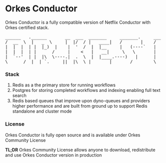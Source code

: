 # Orkes Conductor
Orkes Conductor is a fully compatible version of Netflix Conductor with Orkes certified stack.

<pre>
______   .______       __  ___  _______     _______.     ______   ______   .__   __.  _______   __    __    ______ .___________.  ______   .______
/  __  \  |   _  \     |  |/  / |   ____|   /       |    /      | /  __  \  |  \ |  | |       \ |  |  |  |  /      ||           | /  __  \  |   _  \
|  |  |  | |  |_)  |    |  '  /  |  |__     |   (----`   |  ,----'|  |  |  | |   \|  | |  .--.  ||  |  |  | |  ,----'`---|  |----`|  |  |  | |  |_)  |
|  |  |  | |      /     |    <   |   __|     \   \       |  |     |  |  |  | |  . `  | |  |  |  ||  |  |  | |  |         |  |     |  |  |  | |      /
|  `--'  | |  |\  \----.|  .  \  |  |____.----)   |      |  `----.|  `--'  | |  |\   | |  '--'  ||  `--'  | |  `----.    |  |     |  `--'  | |  |\  \----.
\______/  | _| `._____||__|\__\ |_______|_______/        \______| \______/  |__| \__| |_______/  \______/   \______|    |__|      \______/  | _| `._____|
</pre>

### Stack
1. Redis as a the primary store for running workflows
2. Postgres for storing completed workflows and indexing enabling full text search
3. Redis based queues that improve upon dyno-queues and providers higher performance and are built from ground up to support Redis standalone and cluster mode

### License
Orkes Conductor is fully open source and is available under Orkes Community License

**TL;DR**
Orkes Community License allows anyone to download, redistribute and use Orkes Conductor version in production

